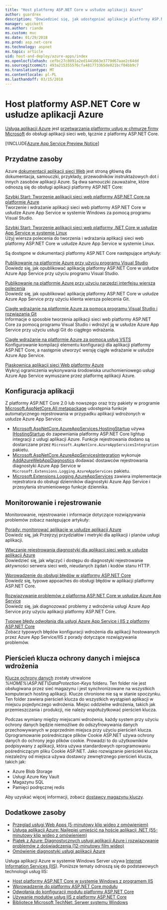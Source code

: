 ```yaml
---
title: "Host platformy ASP.NET Core w usłudze aplikacji Azure"
author: guardrex
description: "Dowiedzieć się, jak udostępniać aplikacje platformy ASP.NET Core w usłudze Azure App Service z łączami do przydatnych zasobów."
manager: wpickett
ms.author: riande
ms.custom: mvc
ms.date: 01/29/2018
ms.prod: asp.net-core
ms.technology: aspnet
ms.topic: article
uid: host-and-deploy/azure-apps/index
ms.openlocfilehash: cefbc27c8091a2ed1441663e3779d67aae2c64dd
ms.sourcegitcommit: 493a215355576cfa481773365de021bcf04bb9c7
ms.translationtype: MT
ms.contentlocale: pl-PL
ms.lasthandoff: 03/15/2018
---
```

# <a name="host-aspnet-core-on-azure-app-service"></a>Host platformy ASP.NET Core w usłudze aplikacji Azure

[Usługa aplikacji Azure](https://azure.microsoft.com/services/app-service/) jest [przetwarzania platformy usług w chmurze firmy Microsoft](https://azure.microsoft.com/) do obsługi aplikacji sieci web, łącznie z platformy ASP.NET Core.

[!INCLUDE[Azure App Service Preview Notice](../../includes/azure-apps-preview-notice.md)]

## <a name="useful-resources"></a>Przydatne zasoby

Azure [dokumentacji aplikacji sieci Web](/azure/app-service/) jest stroną główną dla dokumentacja, samouczki, przykłady, przewodników instruktażowych dot i innych zasobów aplikacji Azure. Są dwa samouczki zauważalne, które odnoszą się do obsługi aplikacji platformy ASP.NET Core:

[Szybki Start: Tworzenie aplikacji sieci web platformy ASP.NET Core na platformie Azure](/azure/app-service/app-service-web-get-started-dotnet)  
Tworzenie i wdrażanie aplikacji sieci web platformy ASP.NET Core w usłudze Azure App Service w systemie Windows za pomocą programu Visual Studio.

[Szybki Start: Tworzenie aplikacji sieci web platformy .NET Core w usłudze App Service w systemie Linux](/azure/app-service/containers/quickstart-dotnetcore)  
Użyj wiersza polecenia do tworzenia i wdrażania aplikacji sieci web platformy ASP.NET Core w usłudze Azure App Service w systemie Linux.

Są dostępne w dokumentacji platformy ASP.NET Core następujące artykuły:

[Publikowanie na platformie Azure przy użyciu programu Visual Studio](xref:tutorials/publish-to-azure-webapp-using-vs)  
Dowiedz się, jak opublikować aplikację platformy ASP.NET Core w usłudze Azure App Service przy użyciu programu Visual Studio.

[Publikowanie na platformie Azure przy użyciu narzędzi interfejsu wiersza polecenia](xref:tutorials/publish-to-azure-webapp-using-cli)  
Dowiedz się, jak opublikować aplikację platformy ASP.NET Core w usłudze Azure App Service przy użyciu klienta wiersza polecenia Git.

[Ciągłe wdrażanie na platformie Azure za pomocą programu Visual Studio i rozwiązania Git](xref:host-and-deploy/azure-apps/azure-continuous-deployment)  
Informacje o sposobie tworzenia aplikacji sieci web platformy ASP.NET Core za pomocą programu Visual Studio i wdrożyć ją w usłudze Azure App Service przy użyciu usługi Git do ciągłego wdrażania.

[Ciągłe wdrażanie na platformie Azure za pomocą usług VSTS](https://www.visualstudio.com/docs/build/aspnet/core/quick-to-azure)  
Konfigurowanie kompilacji elementu konfiguracji dla aplikacji platformy ASP.NET Core, a następnie utworzyć wersję ciągłe wdrażanie w usłudze Azure App Service.

[Piaskownica aplikacji sieci Web platformy Azure](https://github.com/projectkudu/kudu/wiki/Azure-Web-App-sandbox)  
Wykryj ograniczenia wykonywania środowiska uruchomieniowego usługi Azure App Service wymuszane przez platformę aplikacji Azure.

## <a name="application-configuration"></a>Konfiguracja aplikacji

Z platformy ASP.NET Core 2.0 lub nowszego oraz trzy pakiety w programie [Microsoft.AspNetCore.All metapackage](xref:fundamentals/metapackage) udostępnia funkcje automatycznego rejestrowania w przypadku aplikacji wdrożonych w usłudze Azure App Service:

* [Microsoft.AspNetCore.AzureAppServices.HostingStartup](https://www.nuget.org/packages/Microsoft.AspNetCore.AzureAppServices.HostingStartup/) używa [IHostingStartup](xref:host-and-deploy/platform-specific-configuration) do zapewniania platformy ASP.NET Core lightup integracji z usługi aplikacji Azure. Funkcje rejestrowania dodano są dostarczane przez `Microsoft.AspNetCore.AzureAppServicesIntegration` pakietu.
* [Microsoft.AspNetCore.AzureAppServicesIntegration](https://www.nuget.org/packages/Microsoft.AspNetCore.AzureAppServicesIntegration/) wykonuje [AddAzureWebAppDiagnostics](/dotnet/api/microsoft.extensions.logging.azureappservicesloggerfactoryextensions.addazurewebappdiagnostics) dodawać dostawców rejestrowania diagnostyki Azure App Service w `Microsoft.Extensions.Logging.AzureAppServices` pakietu.
* [Microsoft.Extensions.Logging.AzureAppServices](https://www.nuget.org/packages/Microsoft.Extensions.Logging.AzureAppServices/) zawiera implementacje rejestratora do obsługi dzienników diagnostyki Azure App Service i przesyłania strumieniowego funkcje dziennika.

## <a name="monitoring-and-logging"></a>Monitorowanie i rejestrowanie

Monitorowanie, rejestrowanie i informacje dotyczące rozwiązywania problemów zobacz następujące artykuły:

[Porady: monitorować aplikacje w usłudze aplikacji Azure](/azure/app-service/web-sites-monitor)  
Dowiedz się, jak Przejrzyj przydziałów i metryki dla aplikacji i planów usługi aplikacji.

[Włączanie rejestrowania diagnostyki dla aplikacji sieci web w usłudze aplikacji Azure](/azure/app-service/web-sites-enable-diagnostic-log)  
Dowiedzieć się, jak włączyć i dostępu do diagnostyki rejestrowanie aktywności serwera sieci web, nieudanych żądań i kodów stanu HTTP.

[Wprowadzenie do obsługi błędów w platformy ASP.NET Core](xref:fundamentals/error-handling)  
Dowiedz się, typowe appoaches do obsługi błędów w aplikacji platformy ASP.NET Core.

[Rozwiązywanie problemów z platformą ASP.NET Core w usłudze Azure App Service](xref:host-and-deploy/azure-apps/troubleshoot)  
Dowiedz się, jak diagnozować problemy z wdrożenia usługi Azure App Service przy użyciu aplikacji platformy ASP.NET Core.

[Typowe błędy odwołania dla usługi Azure App Service i IIS z platformy ASP.NET Core](xref:host-and-deploy/azure-iis-errors-reference)  
Zobacz typowych błędów konfiguracji wdrożenia dla aplikacji hostowanych przez Azure App Service/IIS z porady dotyczące rozwiązywania problemów.

## <a name="data-protection-key-ring-and-deployment-slots"></a>Pierścień klucza ochrony danych i miejsca wdrożenia

[Klucze ochrony danych](xref:security/data-protection/implementation/key-management#data-protection-implementation-key-management) zostały utrwalone *%HOME%\ASP.NET\DataProtection-Keys* folderu. Ten folder nie jest obsługiwana przez sieć magazynu i jest synchronizowane na wszystkich komputerach hosting aplikacji. Klucze chronione nie są w stanie spoczynku. Ten folder zawiera pierścień klucza do wszystkich wystąpień aplikacji w miejscu pojedynczego wdrożenia. Miejsc oddzielne wdrożenia, takich jak przemieszczania i produkcji, nie należy współużytkować pierścień klucza.

Podczas wymiany między miejscami wdrożenia, każdy system przy użyciu ochrony danych będzie niemożliwe do odszyfrowywania danych przechowywanych w poprzednim miejsca przy użyciu pierścień klucza. Oprogramowanie pośredniczące plików Cookie ASP.NET używa ochrony danych do ochrony jego plików cookie. Prowadzi to do użytkowników podpisywany z aplikacji, która używa standardowych oprogramowaniu pośredniczącym pliku Cookie ASP.NET. Jako rozwiązanie pierścień klucza niezależny od miejsca używa dostawcy zewnętrznego pierścień klucza, takich jak:

* Azure Blob Storage
* Usługi Azure Key Vault
* Magazynu SQL
* Pamięci podręcznej redis

Aby uzyskać więcej informacji, zobacz [dostawcy magazynu kluczy](xref:security/data-protection/implementation/key-storage-providers).

## <a name="additional-resources"></a>Dodatkowe zasoby

* [Przegląd usługi Web Apps (5-minutowy klip wideo z omówieniem)](/azure/app-service/app-service-web-overview)
* [Usługa aplikacji Azure: Najlepiej umieścić na hoście aplikacji .NET (55-minutowy klip wideo z omówieniem)](https://channel9.msdn.com/events/dotnetConf/2017/T222)
* [Piątek z Azure: Diagnostycznych usługi aplikacji Azure i rozwiązywanie problemów z doświadczenia (12-minutowy film wideo)](https://channel9.msdn.com/Shows/Azure-Friday/Azure-App-Service-Diagnostic-and-Troubleshooting-Experience)
* [Omówienie diagnostyki usługi aplikacji Azure](/azure/app-service/app-service-diagnostics)

Usługa aplikacji Azure w systemie Windows Server używa [Internet Information Services (IIS)](https://www.iis.net/). Poniższe tematy odnoszą się do podstawowych technologii usług IIS:

* [Host platformy ASP.NET Core w systemie Windows z programem IIS](xref:host-and-deploy/iis/index)
* [Wprowadzenie do platformy ASP.NET Core modułu](xref:fundamentals/servers/aspnet-core-module)
* [Odwołania do konfiguracji modułu platformy ASP.NET Core](xref:host-and-deploy/aspnet-core-module)
* [Używanie modułów usług IIS z platformy ASP.NET Core](xref:host-and-deploy/iis/modules)
* [Bibliotece Microsoft TechNet: Serwer systemu Windows](/windows-server/windows-server-versions)
